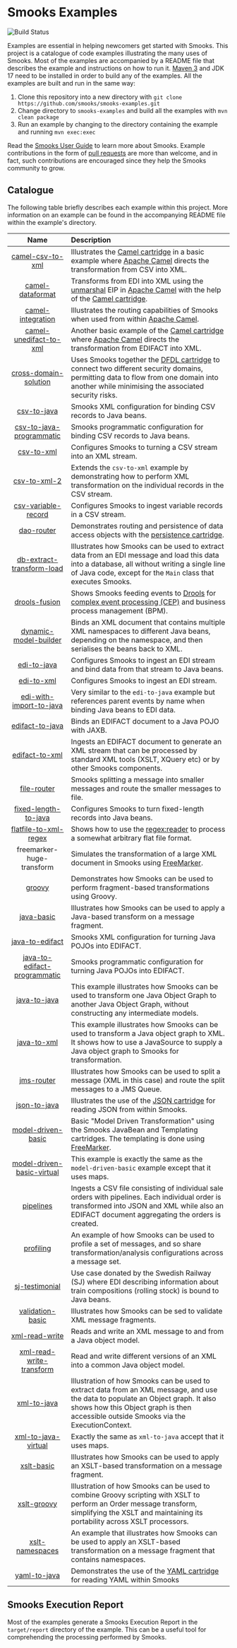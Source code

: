 Smooks Examples
===============

![Build Status](https://github.com/smooks/smooks-examples/workflows/CI/badge.svg)

Examples are essential in helping newcomers get started with Smooks. This project is a catalogue of code examples illustrating the many uses of Smooks. Most of the examples are accompanied by a README file that describes the example and instructions on how to run it. [Maven 3](https://maven.apache.org/) and JDK 17 need to be installed in order to build any of the examples. All the examples are built and run in the same way:

1. Clone this repository into a new directory with `git clone https://github.com/smooks/smooks-examples.git`
2. Change directory to `smooks-examples` and build all the examples with `mvn clean package`
3. Run an example by changing to the directory containing the example and running `mvn exec:exec`

Read the [Smooks User Guide](https://www.smooks.org/v2/documentation/) to learn more about Smooks. Example contributions in the form of [pull requests](https://github.com/smooks/smooks-examples/pulls) are more than welcome, and in fact, such contributions are encouraged since they help the Smooks community to grow.

## Catalogue

The following table briefly describes each example within this project. More information on an example can be found in the accompanying README file within the example's directory.

|                                **Name**                                | **Description**                                                                                                                                                                                                                                                 |
|:----------------------------------------------------------------------:|:----------------------------------------------------------------------------------------------------------------------------------------------------------------------------------------------------------------------------------------------------------------|
|          [camel-csv-to-xml](camel/camel-csv-to-xml/README.md)          | Illustrates the [Camel cartridge](https://github.com/smooks/smooks-camel-cartridge) in a basic example where [Apache Camel](https://camel.apache.org/) directs the transformation from CSV into XML.                                                            |
|          [camel-dataformat](camel/camel-dataformat/README.md)          | Transforms from EDI into XML using the [unmarshal](https://camel.apache.org/components/next/eips/unmarshal-eip.html) EIP in [Apache Camel](https://camel.apache.org/) with the help of the [Camel cartridge](https://github.com/smooks/smooks-camel-cartridge). |
|         [camel-integration](camel/camel-integration/README.md)         | Illustrates the routing capabilities of Smooks when used from within [Apache Camel](https://camel.apache.org/).                                                                                                                                                 |
|    [camel-unedifact-to-xml](camel/camel-unedifact-to-xml/README.md)    | Another basic example of the [Camel cartridge](https://github.com/smooks/smooks-camel-cartridge) where [Apache Camel](https://camel.apache.org/) directs the transformation from EDIFACT into XML.                                                              |
|        [cross-domain-solution](cross-domain-solution/README.md)        | Uses Smooks together the [DFDL cartridge](https://github.com/smooks/smooks-dfdl-cartridge) to connect two different security domains, permitting data to flow from one domain into another while minimising the associated security risks.                      |
|                  [csv-to-java](csv-to-java/README.md)                  | Smooks XML configuration for binding CSV records to Java beans.                                                                                                                                                                                                 |
|     [csv-to-java-programmatic](csv-to-java-programmatic/README.md)     | Smooks programmatic configuration for binding CSV records to Java beans.                                                                                                                                                                                        |
|                   [csv-to-xml](csv-to-xml/README.md)                   | Configures Smooks to turning a CSV stream into an XML stream.                                                                                                                                                                                                   |
|                 [csv-to-xml-2](csv-to-xml-2/README.md)                 | Extends the `csv-to-xml` example by demonstrating how to perform XML transformation on the individual records in the CSV stream.                                                                                                                                |
|          [csv-variable-record](csv-variable-record/README.md)          | Configures Smooks to ingest variable records in a CSV stream.                                                                                                                                                                                                   |
|                   [dao-router](dao-router/README.md)                   | Demonstrates routing and persistence of data access objects with the [persistence cartridge](https://github.com/smooks/smooks-persistence-cartridge).                                                                                                           |
|    [db-extract-transform-load](db-extract-transform-load/README.md)    | Illustrates how Smooks can be used to extract data from an EDI message and load this data into a database, all without writing a single line of Java code, except for the `Main` class that executes Smooks.                                                    |
|                [drools-fusion](drools-fusion/README.md)                | Shows Smooks feeding events to [Drools](https://www.drools.org/) for [complex event processing (CEP)](https://en.wikipedia.org/wiki/Complex_event_processing) and business process management (BPM).                                                            |
|        [dynamic-model-builder](dynamic-model-builder/README.md)        | Binds an XML document that contains multiple XML namespaces to different Java beans, depending on the namespace, and then serialises the beans back to XML.                                                                                                     |
|                  [edi-to-java](edi-to-java/README.md)                  | Configures Smooks to ingest an EDI stream and bind data from that stream to Java beans.                                                                                                                                                                         |
|                   [edi-to-xml](edi-to-xml/README.md)                   | Configures Smooks to ingest an EDI stream.                                                                                                                                                                                                                      |
|      [edi-with-import-to-java](edi-with-import-to-java/README.md)      | Very similar to the `edi-to-java` example but references parent events by name when binding Java beans to EDI data.                                                                                                                                             |
|              [edifact-to-java](edifact-to-java/README.md)              | Binds an EDIFACT document to a Java POJO with JAXB.                                                                                                                                                                                                             |
|               [edifact-to-xml](edifact-to-xml/README.md)               | Ingests an EDIFACT document to generate an XML stream that can be processed by standard XML tools (XSLT, XQuery etc) or by other Smooks components.                                                                                                             |
|                  [file-router](file-router/README.md)                  | Smooks splitting a message into smaller messages and route the smaller messages to file.                                                                                                                                                                        |
|         [fixed-length-to-java](fixed-length-to-java/README.md)         | Configures Smooks to turn fixed-length records into Java beans.                                                                                                                                                                                                 |
|        [flatfile-to-xml-regex](flatfile-to-xml-regex/README.md)        | Shows how to use the <regex:reader> to process a somewhat arbitrary flat file format.                                                                                                                                                                           |
|                       freemarker-huge-transform                        | Simulates the transformation of a large XML document in Smooks using [FreeMarker](https://freemarker.apache.org/index.html).                                                                                                                                    |
|                       [groovy](groovy/README.md)                       | Demonstrates how Smooks can be used to perform fragment-based transformations using Groovy.                                                                                                                                                                     |
|                   [java-basic](java-basic/README.md)                   | Illustrates how Smooks can be used to apply a Java-based transform on a message fragment.                                                                                                                                                                       |
|              [java-to-edifact](java-to-edifact/README.md)              | Smooks XML configuration for turning Java POJOs into EDIFACT.                                                                                                                                                                                                   |
| [java-to-edifact-programmatic](java-to-edifact-programmatic/README.md) | Smooks programmatic configuration for turning Java POJOs into EDIFACT.                                                                                                                                                                                          |
|                 [java-to-java](java-to-java/README.md)                 | This example illustrates how Smooks can be used to transform one Java Object Graph to another Java Object Graph, without constructing any intermediate models.                                                                                                  |
|                  [java-to-xml](java-to-xml/README.md)                  | This example illustrates how Smooks can be used to transform a Java object graph to XML.  It shows how to use a JavaSource to supply a Java object graph to Smooks for transformation.                                                                          |
|                   [jms-router](jms-router/README.md)                   | Illustrates how Smooks can be used to split a message (XML in this case) and route the split messages to a JMS Queue.                                                                                                                                           |
|                 [json-to-java](json-to-java/README.md)                 | Illustrates the use of the [JSON cartridge](https://github.com/smooks/smooks-json-cartridge) for reading JSON from within Smooks.                                                                                                                               |
|                         [model-driven-basic]()                         | Basic "Model Driven Transformation" using the Smooks JavaBean and Templating cartridges.  The templating is done using [FreeMarker](https://freemarker.apache.org/index.html).                                                                                  |
|   [model-driven-basic-virtual](model-driven-basic-virtual/README.md)   | This example is exactly the same as the `model-driven-basic` example except that it uses maps.                                                                                                                                                                  |
|                    [pipelines](pipelines/README.md)                    | Ingests a CSV file consisting of individual sale orders with pipelines. Each individual order is transformed into JSON and XML while also an EDIFACT document aggregating the orders is created.                                                                |
|                    [profiling](profiling/README.md)                    | An example of how Smooks can be used to profile a set of messages, and so share transformation/analysis configurations across a message set.                                                                                                                    |
|               [sj-testimonial](sj-testimonial/README.md)               | Use case donated by the Swedish Railway (SJ) where EDI describing information about train compositions (rolling stock) is bound to Java beans.                                                                                                                  |
|             [validation-basic](validation-basic/README.md)             | Illustrates how Smooks can be sed to validate XML message fragments.                                                                                                                                                                                            |
|               [xml-read-write](xml-read-write/README.md)               | Reads and write an XML message to and from a Java object model.                                                                                                                                                                                                 |
|     [xml-read-write-transform](xml-read-write-transform/README.md)     | Read and write different versions of an XML into a common Java object model.                                                                                                                                                                                    |
|                  [xml-to-java](xml-to-java/README.md)                  | Illustration of how Smooks can be used to extract data from an XML message, and use the data to populate an Object graph.  It also shows how this Object graph is then accessible outside Smooks via the ExecutionContext.                                      |
|          [xml-to-java-virtual](xml-to-java-virtual/README.md)          | Exactly the same as `xml-to-java` accept that it uses maps.                                                                                                                                                                                                     |
|                   [xslt-basic](xslt-basic/README.md)                   | Illustrates how Smooks can be used to apply an XSLT-based transformation on a message fragment.                                                                                                                                                                 |
|                  [xslt-groovy](xslt-groovy/README.md)                  | Illustration of how Smooks can be used to combine Groovy scripting with XSLT to perform an Order message transform, simplifying the XSLT and maintaining its portability across XSLT processors.                                                                |
|              [xslt-namespaces](xslt-namespaces/README.md)              | An example that illustrates how Smooks can be used to apply an XSLT-based transformation on a message fragment that contains namespaces.                                                                                                                        |
|                 [yaml-to-java](yaml-to-java/README.md)                 | Demonstrates the use of the [YAML cartridge](https://github.com/smooks/smooks-yaml-cartridge/) for reading YAML within Smooks                                                                                                                                   |

## Smooks Execution Report

Most of the examples generate a Smooks Execution Report in the `target/report` directory of the example.  This can be a useful tool for comprehending the processing performed by Smooks.